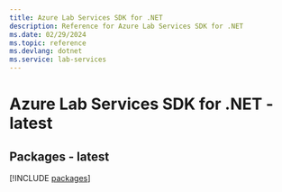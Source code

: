 ```yaml
---
title: Azure Lab Services SDK for .NET
description: Reference for Azure Lab Services SDK for .NET
ms.date: 02/29/2024
ms.topic: reference
ms.devlang: dotnet
ms.service: lab-services
---
```

# Azure Lab Services SDK for .NET - latest
## Packages - latest
[!INCLUDE [packages](lab-services-index.md)]